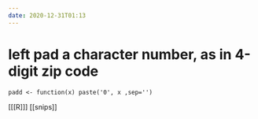 ```yaml
---
date: 2020-12-31T01:13
---
```


# left pad a character number, as in 4-digit zip code

	padd <- function(x) paste('0', x ,sep='')


[[[R]]]
[[snips]]

